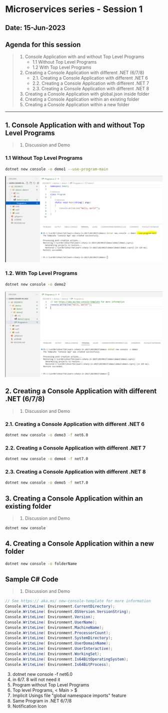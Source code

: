 # Microservices series - Session 1

## Date: 15-Jun-2023

## Agenda for this session

> 1. Console Application with and without Top Level Programs
>    - 1.1 Without Top Level Programs
>    - 1.2 With Top Level Programs
> 2. Creating a Console Application with different .NET (6/7/8)
>    - 2.1. Creating a Console Application with different .NET 6
>    - 2.2. Creating a Console Application with different .NET 7
>    - 2.3. Creating a Console Application with different .NET 8
> 3. Creating a Console Application with global.json inside folder
> 4. Creating a Console Application within an existing folder
> 5. Creating a Console Application within a new folder

---

## 1. Console Application with and without Top Level Programs

> 1. Discussion and Demo

### 1.1 Without Top Level Programs

```bash
dotnet new console -o demo1 --use-program-main
```

![Demo 1 |150x150](./images/1/demo1.PNG)

### 1.2. With Top Level Programs

```bash
dotnet new console -o demo2
```

![Demo 2 |150x150](./images/1/demo2.PNG)

## 2. Creating a Console Application with different .NET (6/7/8)

> 1. Discussion and Demo

### 2.1. Creating a Console Application with different .NET 6

```bash
dotnet new console -o demo3 -f net6.0
```

### 2.2. Creating a Console Application with different .NET 7

```bash
dotnet new console -o demo4 -f net7.0
```

### 2.3. Creating a Console Application with different .NET 8

```bash
dotnet new console -o demo5 -f net7.0
```

## 3. Creating a Console Application within an existing folder

> 1. Discussion and Demo

```bash
dotnet new console
```

## 4. Creating a Console Application within a new folder

```bash
dotnet new console -o folderName
```

## Sample C# Code

> 1. Discussion and Demo

```csharp
// See https:// aka.ms/ new-console-template for more information
Console.WriteLine( Environment.CurrentDirectory);
Console.WriteLine( Environment.OSVersion.VersionString);
Console.WriteLine( Environment.Version);
Console.WriteLine( Environment.UserName);
Console.WriteLine( Environment.MachineName);
Console.WriteLine( Environment.ProcessorCount);
Console.WriteLine( Environment.SystemDirectory);
Console.WriteLine( Environment.UserDomainName);
Console.WriteLine( Environment.UserInteractive);
Console.WriteLine( Environment.WorkingSet);
Console.WriteLine( Environment.Is64BitOperatingSystem);
Console.WriteLine( Environment.Is64BitProcess);
```

3. dotnet new console -f net6.0
4. in 6/7. 8 will not need it
5. Program without Top Level Programs
6. Top level Programs, < Main > $
7. Implicit Usings file "global namespace imports" feature
8. Same Program in .NET 6/7/8
9. Notification Icon
